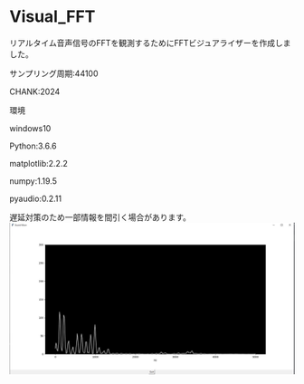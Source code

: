 # Visual_FFT

リアルタイム音声信号のFFTを観測するためにFFTビジュアライザーを作成しました。

サンプリング周期:44100

CHANK:2024

環境

windows10

Python:3.6.6

matplotlib:2.2.2

numpy:1.19.5

pyaudio:0.2.11

遅延対策のため一部情報を間引く場合があります。
![sample](./fft.JPG)
